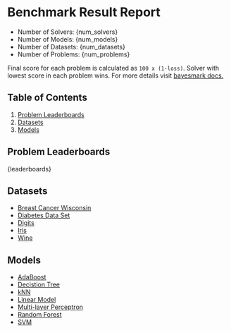 # Benchmark Result Report

* Number of Solvers: {num_solvers}
* Number of Models: {num_models}
* Number of Datasets: {num_datasets}
* Number of Problems: {num_problems}

Final score for each problem is calculated as `100 x (1-loss)`. Solver with lowest score in each problem wins. For more details visit [bayesmark docs.](https://bayesmark.readthedocs.io/en/stable/scoring.html)

## Table of Contents

1. [Problem Leaderboards](#problem-leaderboards)
2. [Datasets](#datasets)
3. [Models](#models)

## Problem Leaderboards

{leaderboards}

## Datasets

* [Breast Cancer Wisconsin](https://scikit-learn.org/stable/modules/generated/sklearn.datasets.load_breast_cancer.html#sklearn.datasets.load_breast_cancer)
* [Diabetes Data Set](https://scikit-learn.org/stable/modules/generated/sklearn.datasets.load_diabetes.html#sklearn.datasets.load_diabetes)
* [Digits](https://scikit-learn.org/stable/modules/generated/sklearn.datasets.load_digits.html#sklearn.datasets.load_digits)
* [Iris](https://scikit-learn.org/stable/modules/generated/sklearn.datasets.load_iris.html#sklearn.datasets.load_iris)
* [Wine](https://scikit-learn.org/stable/modules/generated/sklearn.datasets.load_wine.html#sklearn.datasets.load_wine)

## Models

* [AdaBoost](https://scikit-learn.org/stable/modules/generated/sklearn.ensemble.AdaBoostClassifier.html)
* [Decistion Tree](https://scikit-learn.org/stable/modules/generated/sklearn.tree.DecisionTreeClassifier.html)
* [kNN](https://scikit-learn.org/stable/modules/generated/sklearn.neighbors.KNeighborsClassifier.html)
* [Linear Model](https://scikit-learn.org/stable/modules/generated/sklearn.linear_model.LogisticRegression.html)
* [Multi-layer Perceptron](https://scikit-learn.org/stable/modules/generated/sklearn.neural_network.MLPClassifier.html)
* [Random Forest](https://scikit-learn.org/stable/modules/generated/sklearn.ensemble.RandomForestClassifier.html)
* [SVM](https://scikit-learn.org/stable/modules/generated/sklearn.svm.SVC.html)
